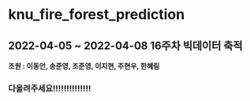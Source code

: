 # knu_fire_forest_prediction

## 2022-04-05 ~ 2022-04-08 16주차 빅데이터 축적
__조원 : 이동언, 송준영, 조준영, 이지현, 주현우, 한혜림__

### 다올려주세요!!!!!!!!!!!!!!
